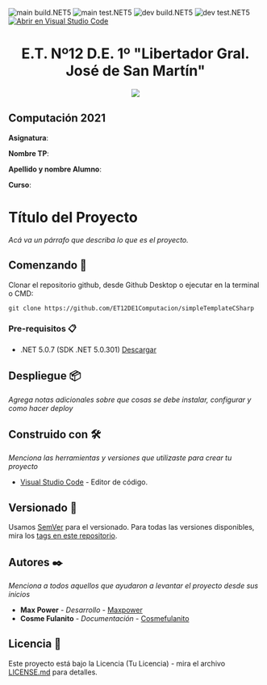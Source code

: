 <!-- Completa abajo cambiando ET12DE1Computacion a tu user|organización y template a tu repo, te recomiendo usar el Find & Replace de tu editor -->
![main build.NET5](https://github.com/Naylajuarex/fifa22/workflows/main-build.NET5/badge.svg?branch=main) ![main test.NET5](https://github.com/Naylajuarex/fifa22/workflows/main-test.NET5/badge.svg?branch=main)
![dev build.NET5](https://github.com/Naylajuarex/fifa22/workflows/dev-build.NET5/badge.svg?branch=dev) ![dev test.NET5](https://github.com/Naylajuarex/fifa22/workflows/dev-test.NET5/badge.svg?branch=dev)
[![Abrir en Visual Studio Code](https://open.vscode.dev/badges/open-in-vscode.svg)](https://open.vscode.dev/Naylajuarex/fifa22)
<!-- Borra este comentario y linea después haber cambiado arriba las ocurrencias de tu usuario/repo -->

<h1 align="center">E.T. Nº12 D.E. 1º "Libertador Gral. José de San Martín"</h1>
<p align="center">
  <img src="https://et12.edu.ar/imgs/et12.png">
</p>

## Computación 2021

**Asignatura**: <!-- REEMPLAZA este comentario por el nombre de la asignatura -->

**Nombre TP**: <!-- REEMPLAZA este comentario por el nombre del TP -->

**Apellido y nombre Alumno**: <!-- REEMPLAZA este comentario por tu apellido y nombre -->

**Curso**: <!-- REEMPLAZA este comentario por tu curso -->

# Título del Proyecto

_Acá va un párrafo que describa lo que es el proyecto._

## Comenzando 🚀

Clonar el repositorio github, desde Github Desktop o ejecutar en la terminal o CMD:
<!-- cambia el link de abajo al de tu repositorio y BORRA ESTE COMENTARIO -->
```
git clone https://github.com/ET12DE1Computacion/simpleTemplateCSharp
```

### Pre-requisitos 📋

- .NET 5.0.7 (SDK .NET 5.0.301) [Descargar](https://dotnet.microsoft.com/download/dotnet/5.0)

## Despliegue 📦

_Agrega notas adicionales sobre que cosas se debe instalar, configurar y como hacer deploy_

## Construido con 🛠️

_Menciona las herramientas y versiones que utilizaste para crear tu proyecto_

* [Visual Studio Code](https://code.visualstudio.com/#alt-downloads) - Editor de código.

## Versionado 📌

Usamos [SemVer](http://semver.org/) para el versionado. Para todas las versiones disponibles, mira los [tags en este repositorio](https://github.com/ET12DE1Computacion/simpleTemplateCSharp/tags).

## Autores ✒️

_Menciona a todos aquellos que ayudaron a levantar el proyecto desde sus inicios_

* **Max Power** - *Desarrollo* - [Maxpower](https://github.com/maxpower)
* **Cosme Fulanito** - *Documentación* - [Cosmefulanito](#Cosmefulanito)

## Licencia 📄

Este proyecto está bajo la Licencia (Tu Licencia) - mira el archivo [LICENSE.md](LICENSE.md) para detalles.